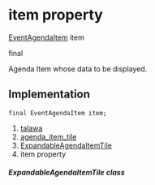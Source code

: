 
<div>

# item property

</div>


[EventAgendaItem](../../models_events_event_agenda_item/EventAgendaItem-class.html)
item


final




Agenda Item whose data to be displayed.



## Implementation

``` language-dart
final EventAgendaItem item;
```







1.  [talawa](../../index.html)
2.  [agenda_item_tile](../../widgets_agenda_item_tile/)
3.  [ExpandableAgendaItemTile](../../widgets_agenda_item_tile/ExpandableAgendaItemTile-class.html)
4.  item property

##### ExpandableAgendaItemTile class







